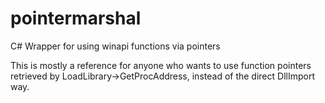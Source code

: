 pointermarshal
==============

C# Wrapper for using winapi functions via pointers

This is mostly a reference for anyone who wants to use function pointers retrieved by LoadLibrary->GetProcAddress, instead of the direct DllImport way.
